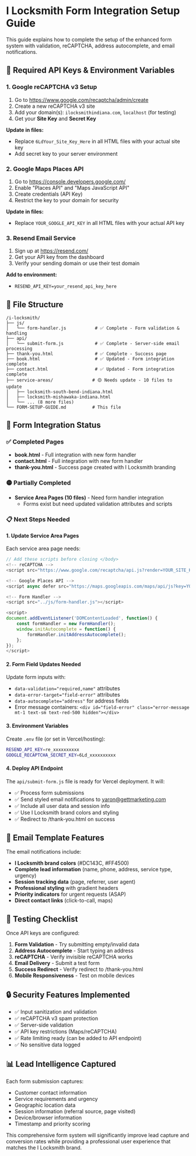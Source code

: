 # I Locksmith Form Integration Setup Guide

This guide explains how to complete the setup of the enhanced form system with validation, reCAPTCHA, address autocomplete, and email notifications.

## 🔧 Required API Keys & Environment Variables

### 1. Google reCAPTCHA v3 Setup
1. Go to https://www.google.com/recaptcha/admin/create
2. Create a new reCAPTCHA v3 site
3. Add your domain(s): `ilocksmithindiana.com`, `localhost` (for testing)
4. Get your **Site Key** and **Secret Key**

**Update in files:**
- Replace `6LdYour_Site_Key_Here` in all HTML files with your actual site key
- Add secret key to your server environment

### 2. Google Maps Places API
1. Go to https://console.developers.google.com/
2. Enable "Places API" and "Maps JavaScript API"
3. Create credentials (API Key)
4. Restrict the key to your domain for security

**Update in files:**
- Replace `YOUR_GOOGLE_API_KEY` in all HTML files with your actual API key

### 3. Resend Email Service
1. Sign up at https://resend.com/
2. Get your API key from the dashboard
3. Verify your sending domain or use their test domain

**Add to environment:**
- `RESEND_API_KEY=your_resend_api_key_here`

## 📁 File Structure
```
/i-locksmith/
├── js/
│   └── form-handler.js           # ✅ Complete - Form validation & handling
├── api/
│   └── submit-form.js            # ✅ Complete - Server-side email processing
├── thank-you.html                # ✅ Complete - Success page
├── book.html                     # ✅ Updated - Form integration complete
├── contact.html                  # ✅ Updated - Form integration complete
├── service-areas/               # 🟡 Needs update - 10 files to update
│   ├── locksmith-south-bend-indiana.html
│   ├── locksmith-mishawaka-indiana.html
│   └── ... (8 more files)
└── FORM-SETUP-GUIDE.md          # This file
```

## 🔄 Form Integration Status

### ✅ Completed Pages
- **book.html** - Full integration with new form handler
- **contact.html** - Full integration with new form handler
- **thank-you.html** - Success page created with I Locksmith branding

### 🟡 Partially Completed
- **Service Area Pages (10 files)** - Need form handler integration
  - Forms exist but need updated validation attributes and scripts

### 📋 Next Steps Needed

#### 1. Update Service Area Pages
Each service area page needs:
```javascript
// Add these scripts before closing </body>
<!-- reCAPTCHA -->
<script src="https://www.google.com/recaptcha/api.js?render=YOUR_SITE_KEY"></script>

<!-- Google Places API -->
<script async defer src="https://maps.googleapis.com/maps/api/js?key=YOUR_API_KEY&libraries=places&callback=initAutocomplete"></script>

<!-- Form Handler -->
<script src="../js/form-handler.js"></script>

<script>
document.addEventListener('DOMContentLoaded', function() {
    const formHandler = new FormHandler();
    window.initAutocomplete = function() {
        formHandler.initAddressAutocomplete();
    };
});
</script>
```

#### 2. Form Field Updates Needed
Update form inputs with:
- `data-validation="required,name"` attributes
- `data-error-target="field-error"` attributes
- `data-autocomplete="address"` for address fields
- Error message containers: `<div id="field-error" class="error-message mt-1 text-sm text-red-500 hidden"></div>`

#### 3. Environment Variables
Create `.env` file (or set in Vercel/hosting):
```bash
RESEND_API_KEY=re_xxxxxxxxxx
GOOGLE_RECAPTCHA_SECRET_KEY=6Ld_xxxxxxxxxx
```

#### 4. Deploy API Endpoint
The `api/submit-form.js` file is ready for Vercel deployment. It will:
- ✅ Process form submissions
- ✅ Send styled email notifications to yaron@gettmarketing.com
- ✅ Include all user data and session info
- ✅ Use I Locksmith brand colors and styling
- ✅ Redirect to /thank-you.html on success

## 🎨 Email Template Features
The email notifications include:
- **I Locksmith brand colors** (#DC143C, #FF4500)
- **Complete lead information** (name, phone, address, service type, urgency)
- **Session tracking data** (page, referrer, user agent)
- **Professional styling** with gradient headers
- **Priority indicators** for urgent requests (ASAP)
- **Direct contact links** (click-to-call, maps)

## 🚀 Testing Checklist
Once API keys are configured:

1. **Form Validation** - Try submitting empty/invalid data
2. **Address Autocomplete** - Start typing an address
3. **reCAPTCHA** - Verify invisible reCAPTCHA works
4. **Email Delivery** - Submit a test form
5. **Success Redirect** - Verify redirect to /thank-you.html
6. **Mobile Responsiveness** - Test on mobile devices

## 🔒 Security Features Implemented
- ✅ Input sanitization and validation
- ✅ reCAPTCHA v3 spam protection
- ✅ Server-side validation
- ✅ API key restrictions (Maps/reCAPTCHA)
- ✅ Rate limiting ready (can be added to API endpoint)
- ✅ No sensitive data logged

## 📊 Lead Intelligence Captured
Each form submission captures:
- Customer contact information
- Service requirements and urgency
- Geographic location data
- Session information (referral source, page visited)
- Device/browser information
- Timestamp and priority scoring

This comprehensive form system will significantly improve lead capture and conversion rates while providing a professional user experience that matches the I Locksmith brand.